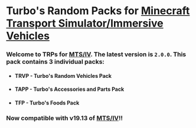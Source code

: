 # Turbo's Random Packs for [Minecraft Transport Simulator/Immersive Vehicles](https://www.curseforge.com/minecraft/mc-mods/minecraft-transport-simulator/)

### Welcome to TRPs for [MTS/IV](https://www.curseforge.com/minecraft/mc-mods/minecraft-transport-simulator/). The latest version is `2.0.0`. This pack contains 3 individual packs:
* #### TRVP - Turbo's Random Vehicles Pack
* #### TAPP - Turbo's Accessories and Parts Pack
* #### TFP - Turbo's Foods Pack

### Now compatible with v19.13 of [MTS/IV](https://www.curseforge.com/minecraft/mc-mods/minecraft-transport-simulator/)!!
